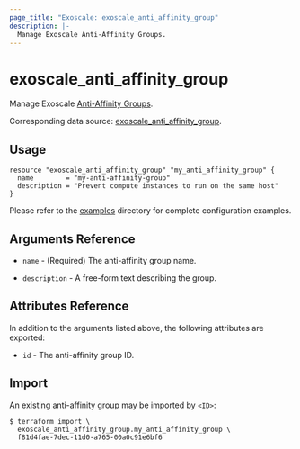 ```yaml
---
page_title: "Exoscale: exoscale_anti_affinity_group"
description: |-
  Manage Exoscale Anti-Affinity Groups.
---
```


# exoscale\_anti\_affinity\_group

Manage Exoscale [Anti-Affinity Groups](https://community.exoscale.com/documentation/compute/anti-affinity-groups/).

Corresponding data source: [exoscale_anti_affinity_group](../data-sources/anti_affinity_group.md).


## Usage

```hcl
resource "exoscale_anti_affinity_group" "my_anti_affinity_group" {
  name        = "my-anti-affinity-group"
  description = "Prevent compute instances to run on the same host"
}
```

Please refer to the [examples](https://github.com/exoscale/terraform-provider-exoscale/tree/master/examples/)
directory for complete configuration examples.


## Arguments Reference

* `name` - (Required) The anti-affinity group name.

* `description` - A free-form text describing the group.


## Attributes Reference

In addition to the arguments listed above, the following attributes are exported:

* `id` - The anti-affinity group ID.


## Import

An existing anti-affinity group may be imported by `<ID>`:

```console
$ terraform import \
  exoscale_anti_affinity_group.my_anti_affinity_group \
  f81d4fae-7dec-11d0-a765-00a0c91e6bf6
```

